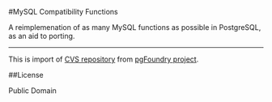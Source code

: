 #MySQL Compatibility Functions

A reimplemenation of as many MySQL functions as possible in PostgreSQL, as an aid to porting.

---

This is import of [CVS repository](http://pgfoundry.org/scm/?group_id=1000154) from [pgFoundry project](http://pgfoundry.org/projects/mysqlcompat).

##License

Public Domain
